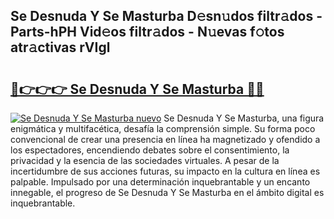 ## Se Desnuda Y Se Masturba D𝚎sn𝚞dos filtr𝚊dos - Parts-hPH Vid𝚎os filtr𝚊dos - N𝚞evas f𝚘tos atr𝚊ctivas rVIgl

# <h2><a href="http://mb24d4.tromn.icu/?c=Se+Desnuda+Y+Se+Masturba">🔗👉👉👉 Se Desnuda Y Se Masturba 🔗🔗</a></h2>

[![Se Desnuda Y Se Masturba nuevo](https://i.imgur.com/pEAQMta.gif)](http://mb24d4.tromn.icu/?c=Se+Desnuda+Y+Se+Masturba)
Se Desnuda Y Se Masturba, una figura enigmática y multifacética, desafía la comprensión simple. Su forma poco convencional de crear una presencia en línea ha magnetizado y ofendido a los espectadores, encendiendo debates sobre el consentimiento, la privacidad y la esencia de las sociedades virtuales. A pesar de la incertidumbre de sus acciones futuras, su impacto en la cultura en línea es palpable. Impulsado por una determinación inquebrantable y un encanto innegable, el progreso de Se Desnuda Y Se Masturba en el ámbito digital es inquebrantable.
